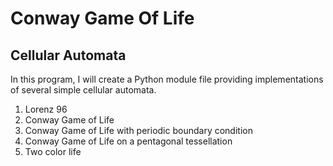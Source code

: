 # Conway Game Of Life
## Cellular Automata

In this program, I will create a Python module file providing implementations of several simple cellular automata.

1. Lorenz 96
2. Conway Game of Life
3. Conway Game of Life with periodic boundary condition
4. Conway Game of Life on a pentagonal tessellation
5. Two color life


